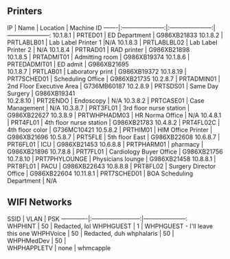 
## Printers

IP |  Name  | Location | Machine ID 
——-|:———————:|:———————:|———————:
10.1.8.1  	| PRTED01 	| ED Department | G986XB21833
10.1.8.2  	| PRTLABLB01 	|  Lab Label Printer 1 |N/A
10.1.8.3 	| PRTLABLBL02 	| Lab Label Printer 2 | N/A
10.1.8.4 	| PRTRAD01 	| RAD printer | G986XB21898			
10.1.8.5 	| PRTADMIT01	| Admitting room | G986XB19374
10.1.8.6 	| PRTEDADMIT01 	| ED admit	| G986XB21695 			
10.1.8.7 	| PRTLAB01 	| Laboratory print | G986XB19372
10.1.8.19 	| PRT7SCHED01 	| Scheduling Office | G986XB21735
10.2.8.7 	| PRTADMIN01 	| 2nd Floor Executive Area | G736MB60187
10.2.8.9	| PRTSDS01 	| Same Day Surgery	|  	G986XB19341 	
10.2.8.10	| PRT2ENDO 	| Endoscopy | N/A
10.3.8.2	| PRTCASE01 	| Case Management | N/A
10.3.8.7	| PRT3FL01	| 3rd floor nurse station | G986XB22627
10.3.8.9	| PRTWHPHADM03	| HR Norma Office | N/A
10.4.8.1	| PRT4FL01 	| 4th floor nurse station | G986XB21783 
10.4.8.2	| PRT4FL02C 	| 4th floor color | G736MC10421
10.5.8.2	| PRTHIM01 	| HIM Office Printer | G986XB21696
10.5.8.7	| PRT5FLE 	| 5th floor East | G986XB22608
10.6.8.7	| PRT6FL01 	| ICU | G986XB21453 
10.6.8.8	| PRTPHARM01 	| pharmacy | G986XB21896
10.7.8.8	| PRT7FL01 	| Cardiology Buyer Office | G986XB21756
10.7.8.10	| PRT7PHYLOUNGE	| Physicians lounge | G986XB21458
10.8.8.1	| PRT8FL01 	| PACU | G986XB22643
10.8.8.8	| PRT8FL02 	| Surgery Director Office | G986XB22604
10.11.8.1	| PRT7SCHED01	| BOA Scheduling Department | N/A


## WIFI Networks
SSID | VLAN  | PSK
————-|:————————:|———————:	
 WHPHINT	 |  50	 |  Redacted, lol
 WHPHGUEST	 | 1	 |  WHPHGUEST - I'll leave this one
 WHPHVoice	 | 50	 |  Redacted, duh
 whphalaris	 | 50	 |  
 WHPHMedDev	 | 50	 |  
WHPHAPPLETV	 | none	 |  whmcapple
